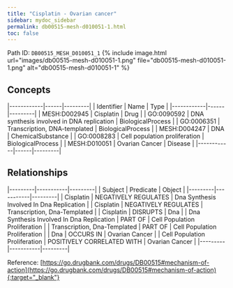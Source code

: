 ```yaml
---
title: "Cisplatin - Ovarian cancer"
sidebar: mydoc_sidebar
permalink: db00515-mesh-d010051-1.html
toc: false 
---
```



Path ID: `DB00515_MESH_D010051_1`
{% include image.html url="images/db00515-mesh-d010051-1.png" file="db00515-mesh-d010051-1.png" alt="db00515-mesh-d010051-1" %}

## Concepts

|------------|------|---------|
| Identifier | Name | Type    |
|------------|------|---------|
| MESH:D002945 | Cisplatin | Drug |
| GO:0090592 | DNA synthesis involved in DNA replication | BiologicalProcess |
| GO:0006351 | Transcription, DNA-templated | BiologicalProcess |
| MESH:D004247 | DNA | ChemicalSubstance |
| GO:0008283 | Cell population proliferation | BiologicalProcess |
| MESH:D010051 | Ovarian Cancer | Disease |
|------------|------|---------|

## Relationships

|---------|-----------|---------|
| Subject | Predicate | Object  |
|---------|-----------|---------|
| Cisplatin | NEGATIVELY REGULATES | Dna Synthesis Involved In Dna Replication |
| Cisplatin | NEGATIVELY REGULATES | Transcription, Dna-Templated |
| Cisplatin | DISRUPTS | Dna |
| Dna Synthesis Involved In Dna Replication | PART OF | Cell Population Proliferation |
| Transcription, Dna-Templated | PART OF | Cell Population Proliferation |
| Dna | OCCURS IN | Ovarian Cancer |
| Cell Population Proliferation | POSITIVELY CORRELATED WITH | Ovarian Cancer |
|---------|-----------|---------|

Reference: [https://go.drugbank.com/drugs/DB00515#mechanism-of-action](https://go.drugbank.com/drugs/DB00515#mechanism-of-action){:target="_blank"}